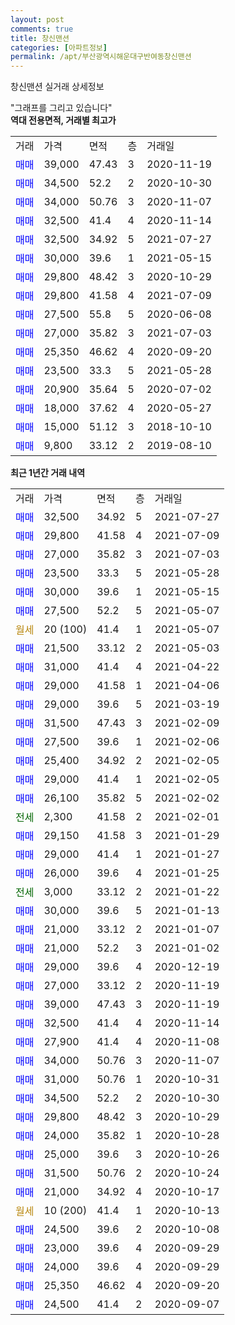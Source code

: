 ```yaml
---
layout: post
comments: true
title: 창신맨션
categories: [아파트정보]
permalink: /apt/부산광역시해운대구반여동창신맨션
---
```


창신맨션 실거래 상세정보

<script type="text/javascript">
  google.charts.load('current', {'packages':['line', 'corechart']});
  google.charts.setOnLoadCallback(drawChart);

  function drawChart() {
    var data = new google.visualization.DataTable();
    data.addColumn('date', '거래일');
    data.addColumn('number', "매매");
    data.addColumn('number', "전세");
    data.addColumn('number', "전매");

    data.addRows([[new Date(Date.parse("2021-07-27")), 32500, null, null], [new Date(Date.parse("2021-07-09")), 29800, null, null], [new Date(Date.parse("2021-07-03")), 27000, null, null], [new Date(Date.parse("2021-05-28")), 23500, null, null], [new Date(Date.parse("2021-05-15")), 30000, null, null], [new Date(Date.parse("2021-05-07")), 27500, null, null], [new Date(Date.parse("2021-05-07")), null, null, null], [new Date(Date.parse("2021-05-03")), 21500, null, null], [new Date(Date.parse("2021-04-22")), 31000, null, null], [new Date(Date.parse("2021-04-06")), 29000, null, null], [new Date(Date.parse("2021-03-19")), 29000, null, null], [new Date(Date.parse("2021-02-09")), 31500, null, null], [new Date(Date.parse("2021-02-06")), 27500, null, null], [new Date(Date.parse("2021-02-05")), 25400, null, null], [new Date(Date.parse("2021-02-05")), 29000, null, null], [new Date(Date.parse("2021-02-02")), 26100, null, null], [new Date(Date.parse("2021-02-01")), null, 2300, null], [new Date(Date.parse("2021-01-29")), 29150, null, null], [new Date(Date.parse("2021-01-27")), 29000, null, null], [new Date(Date.parse("2021-01-25")), 26000, null, null], [new Date(Date.parse("2021-01-22")), null, 3000, null], [new Date(Date.parse("2021-01-13")), 30000, null, null], [new Date(Date.parse("2021-01-07")), 21000, null, null], [new Date(Date.parse("2021-01-02")), 21000, null, null], [new Date(Date.parse("2020-12-19")), 29000, null, null], [new Date(Date.parse("2020-11-19")), 27000, null, null], [new Date(Date.parse("2020-11-19")), 39000, null, null], [new Date(Date.parse("2020-11-14")), 32500, null, null], [new Date(Date.parse("2020-11-08")), 27900, null, null], [new Date(Date.parse("2020-11-07")), 34000, null, null], [new Date(Date.parse("2020-10-31")), 31000, null, null], [new Date(Date.parse("2020-10-30")), 34500, null, null], [new Date(Date.parse("2020-10-29")), 29800, null, null], [new Date(Date.parse("2020-10-28")), 24000, null, null], [new Date(Date.parse("2020-10-26")), 25000, null, null], [new Date(Date.parse("2020-10-24")), 31500, null, null], [new Date(Date.parse("2020-10-17")), 21000, null, null], [new Date(Date.parse("2020-10-13")), null, null, null], [new Date(Date.parse("2020-10-08")), 24500, null, null], [new Date(Date.parse("2020-09-29")), 23000, null, null], [new Date(Date.parse("2020-09-29")), 24000, null, null], [new Date(Date.parse("2020-09-20")), 25350, null, null], [new Date(Date.parse("2020-09-07")), 24500, null, null]]);

    var options = {
      hAxis: {
        format: 'yyyy/MM/dd'
      },    
      lineWidth: 0,
      pointsVisible: true,    
      title: '최근 1년간 유형별 실거래가 분포',
      legend: { position: 'bottom' }
    };

    var formatter = new google.visualization.NumberFormat({pattern:'###,###'} );
    formatter.format(data, 1);
    formatter.format(data, 2);
    
    setTimeout(function() {
        var chart = new google.visualization.LineChart(document.getElementById('columnchart_material'));
        chart.draw(data, (options));
        document.getElementById('loading').style.display = 'none';
    }, 200);
  }
</script>


<div id="loading" style="z-index:20; display: block; margin-left: 0px">"그래프를 그리고 있습니다"</div>
<div id="columnchart_material" style="width: 95%; margin-left: 0px; display: block"></div>
<!-- contents start -->
<b>역대 전용면적, 거래별 최고가</b>
<table class="sortable">
    <tr>
      <td>거래</td>
      <td>가격</td>
      <td>면적</td>
      <td>층</td>
      <td>거래일</td>
    </tr>
        <tr>
          <td><a style="color: blue">매매</a></td>
          <td>39,000</td>
          <td>47.43</td>
          <td>3</td>
          <td>2020-11-19</td>
        </tr>            <tr>
          <td><a style="color: blue">매매</a></td>
          <td>34,500</td>
          <td>52.2</td>
          <td>2</td>
          <td>2020-10-30</td>
        </tr>            <tr>
          <td><a style="color: blue">매매</a></td>
          <td>34,000</td>
          <td>50.76</td>
          <td>3</td>
          <td>2020-11-07</td>
        </tr>            <tr>
          <td><a style="color: blue">매매</a></td>
          <td>32,500</td>
          <td>41.4</td>
          <td>4</td>
          <td>2020-11-14</td>
        </tr>            <tr>
          <td><a style="color: blue">매매</a></td>
          <td>32,500</td>
          <td>34.92</td>
          <td>5</td>
          <td>2021-07-27</td>
        </tr>            <tr>
          <td><a style="color: blue">매매</a></td>
          <td>30,000</td>
          <td>39.6</td>
          <td>1</td>
          <td>2021-05-15</td>
        </tr>            <tr>
          <td><a style="color: blue">매매</a></td>
          <td>29,800</td>
          <td>48.42</td>
          <td>3</td>
          <td>2020-10-29</td>
        </tr>            <tr>
          <td><a style="color: blue">매매</a></td>
          <td>29,800</td>
          <td>41.58</td>
          <td>4</td>
          <td>2021-07-09</td>
        </tr>            <tr>
          <td><a style="color: blue">매매</a></td>
          <td>27,500</td>
          <td>55.8</td>
          <td>5</td>
          <td>2020-06-08</td>
        </tr>            <tr>
          <td><a style="color: blue">매매</a></td>
          <td>27,000</td>
          <td>35.82</td>
          <td>3</td>
          <td>2021-07-03</td>
        </tr>            <tr>
          <td><a style="color: blue">매매</a></td>
          <td>25,350</td>
          <td>46.62</td>
          <td>4</td>
          <td>2020-09-20</td>
        </tr>            <tr>
          <td><a style="color: blue">매매</a></td>
          <td>23,500</td>
          <td>33.3</td>
          <td>5</td>
          <td>2021-05-28</td>
        </tr>            <tr>
          <td><a style="color: blue">매매</a></td>
          <td>20,900</td>
          <td>35.64</td>
          <td>5</td>
          <td>2020-07-02</td>
        </tr>            <tr>
          <td><a style="color: blue">매매</a></td>
          <td>18,000</td>
          <td>37.62</td>
          <td>4</td>
          <td>2020-05-27</td>
        </tr>            <tr>
          <td><a style="color: blue">매매</a></td>
          <td>15,000</td>
          <td>51.12</td>
          <td>3</td>
          <td>2018-10-10</td>
        </tr>            <tr>
          <td><a style="color: blue">매매</a></td>
          <td>9,800</td>
          <td>33.12</td>
          <td>2</td>
          <td>2019-08-10</td>
        </tr>        
    
    
</table>

<b>최근 1년간 거래 내역</b>

<table class="sortable">
    <tr>
      <td>거래</td>
      <td>가격</td>
      <td>면적</td>
      <td>층</td>
      <td>거래일</td>
    </tr>
    <tr>
      <td><a style="color: blue">매매</a></td>
      <td>32,500</td>
      <td>34.92</td>
      <td>5</td>
      <td>2021-07-27</td>
    </tr>          <tr>
      <td><a style="color: blue">매매</a></td>
      <td>29,800</td>
      <td>41.58</td>
      <td>4</td>
      <td>2021-07-09</td>
    </tr>          <tr>
      <td><a style="color: blue">매매</a></td>
      <td>27,000</td>
      <td>35.82</td>
      <td>3</td>
      <td>2021-07-03</td>
    </tr>          <tr>
      <td><a style="color: blue">매매</a></td>
      <td>23,500</td>
      <td>33.3</td>
      <td>5</td>
      <td>2021-05-28</td>
    </tr>          <tr>
      <td><a style="color: blue">매매</a></td>
      <td>30,000</td>
      <td>39.6</td>
      <td>1</td>
      <td>2021-05-15</td>
    </tr>          <tr>
      <td><a style="color: blue">매매</a></td>
      <td>27,500</td>
      <td>52.2</td>
      <td>5</td>
      <td>2021-05-07</td>
    </tr>          <tr>
      <td><a style="color: darkgoldenrod">월세</a></td>
      <td>20 (100)</td>
      <td>41.4</td>
      <td>1</td>
      <td>2021-05-07</td>
    </tr>          <tr>
      <td><a style="color: blue">매매</a></td>
      <td>21,500</td>
      <td>33.12</td>
      <td>2</td>
      <td>2021-05-03</td>
    </tr>          <tr>
      <td><a style="color: blue">매매</a></td>
      <td>31,000</td>
      <td>41.4</td>
      <td>4</td>
      <td>2021-04-22</td>
    </tr>          <tr>
      <td><a style="color: blue">매매</a></td>
      <td>29,000</td>
      <td>41.58</td>
      <td>1</td>
      <td>2021-04-06</td>
    </tr>          <tr>
      <td><a style="color: blue">매매</a></td>
      <td>29,000</td>
      <td>39.6</td>
      <td>5</td>
      <td>2021-03-19</td>
    </tr>          <tr>
      <td><a style="color: blue">매매</a></td>
      <td>31,500</td>
      <td>47.43</td>
      <td>3</td>
      <td>2021-02-09</td>
    </tr>          <tr>
      <td><a style="color: blue">매매</a></td>
      <td>27,500</td>
      <td>39.6</td>
      <td>1</td>
      <td>2021-02-06</td>
    </tr>          <tr>
      <td><a style="color: blue">매매</a></td>
      <td>25,400</td>
      <td>34.92</td>
      <td>2</td>
      <td>2021-02-05</td>
    </tr>          <tr>
      <td><a style="color: blue">매매</a></td>
      <td>29,000</td>
      <td>41.4</td>
      <td>1</td>
      <td>2021-02-05</td>
    </tr>          <tr>
      <td><a style="color: blue">매매</a></td>
      <td>26,100</td>
      <td>35.82</td>
      <td>5</td>
      <td>2021-02-02</td>
    </tr>          <tr>
      <td><a style="color: darkgreen">전세</a></td>
      <td>2,300</td>
      <td>41.58</td>
      <td>2</td>
      <td>2021-02-01</td>
    </tr>          <tr>
      <td><a style="color: blue">매매</a></td>
      <td>29,150</td>
      <td>41.58</td>
      <td>3</td>
      <td>2021-01-29</td>
    </tr>          <tr>
      <td><a style="color: blue">매매</a></td>
      <td>29,000</td>
      <td>41.4</td>
      <td>1</td>
      <td>2021-01-27</td>
    </tr>          <tr>
      <td><a style="color: blue">매매</a></td>
      <td>26,000</td>
      <td>39.6</td>
      <td>4</td>
      <td>2021-01-25</td>
    </tr>          <tr>
      <td><a style="color: darkgreen">전세</a></td>
      <td>3,000</td>
      <td>33.12</td>
      <td>2</td>
      <td>2021-01-22</td>
    </tr>          <tr>
      <td><a style="color: blue">매매</a></td>
      <td>30,000</td>
      <td>39.6</td>
      <td>5</td>
      <td>2021-01-13</td>
    </tr>          <tr>
      <td><a style="color: blue">매매</a></td>
      <td>21,000</td>
      <td>33.12</td>
      <td>2</td>
      <td>2021-01-07</td>
    </tr>          <tr>
      <td><a style="color: blue">매매</a></td>
      <td>21,000</td>
      <td>52.2</td>
      <td>3</td>
      <td>2021-01-02</td>
    </tr>          <tr>
      <td><a style="color: blue">매매</a></td>
      <td>29,000</td>
      <td>39.6</td>
      <td>4</td>
      <td>2020-12-19</td>
    </tr>          <tr>
      <td><a style="color: blue">매매</a></td>
      <td>27,000</td>
      <td>33.12</td>
      <td>2</td>
      <td>2020-11-19</td>
    </tr>          <tr>
      <td><a style="color: blue">매매</a></td>
      <td>39,000</td>
      <td>47.43</td>
      <td>3</td>
      <td>2020-11-19</td>
    </tr>          <tr>
      <td><a style="color: blue">매매</a></td>
      <td>32,500</td>
      <td>41.4</td>
      <td>4</td>
      <td>2020-11-14</td>
    </tr>          <tr>
      <td><a style="color: blue">매매</a></td>
      <td>27,900</td>
      <td>41.4</td>
      <td>4</td>
      <td>2020-11-08</td>
    </tr>          <tr>
      <td><a style="color: blue">매매</a></td>
      <td>34,000</td>
      <td>50.76</td>
      <td>3</td>
      <td>2020-11-07</td>
    </tr>          <tr>
      <td><a style="color: blue">매매</a></td>
      <td>31,000</td>
      <td>50.76</td>
      <td>1</td>
      <td>2020-10-31</td>
    </tr>          <tr>
      <td><a style="color: blue">매매</a></td>
      <td>34,500</td>
      <td>52.2</td>
      <td>2</td>
      <td>2020-10-30</td>
    </tr>          <tr>
      <td><a style="color: blue">매매</a></td>
      <td>29,800</td>
      <td>48.42</td>
      <td>3</td>
      <td>2020-10-29</td>
    </tr>          <tr>
      <td><a style="color: blue">매매</a></td>
      <td>24,000</td>
      <td>35.82</td>
      <td>1</td>
      <td>2020-10-28</td>
    </tr>          <tr>
      <td><a style="color: blue">매매</a></td>
      <td>25,000</td>
      <td>39.6</td>
      <td>3</td>
      <td>2020-10-26</td>
    </tr>          <tr>
      <td><a style="color: blue">매매</a></td>
      <td>31,500</td>
      <td>50.76</td>
      <td>2</td>
      <td>2020-10-24</td>
    </tr>          <tr>
      <td><a style="color: blue">매매</a></td>
      <td>21,000</td>
      <td>34.92</td>
      <td>4</td>
      <td>2020-10-17</td>
    </tr>          <tr>
      <td><a style="color: darkgoldenrod">월세</a></td>
      <td>10 (200)</td>
      <td>41.4</td>
      <td>1</td>
      <td>2020-10-13</td>
    </tr>          <tr>
      <td><a style="color: blue">매매</a></td>
      <td>24,500</td>
      <td>39.6</td>
      <td>2</td>
      <td>2020-10-08</td>
    </tr>          <tr>
      <td><a style="color: blue">매매</a></td>
      <td>23,000</td>
      <td>39.6</td>
      <td>4</td>
      <td>2020-09-29</td>
    </tr>          <tr>
      <td><a style="color: blue">매매</a></td>
      <td>24,000</td>
      <td>39.6</td>
      <td>4</td>
      <td>2020-09-29</td>
    </tr>          <tr>
      <td><a style="color: blue">매매</a></td>
      <td>25,350</td>
      <td>46.62</td>
      <td>4</td>
      <td>2020-09-20</td>
    </tr>          <tr>
      <td><a style="color: blue">매매</a></td>
      <td>24,500</td>
      <td>41.4</td>
      <td>2</td>
      <td>2020-09-07</td>
    </tr>      </table>
<!-- contents end -->    

